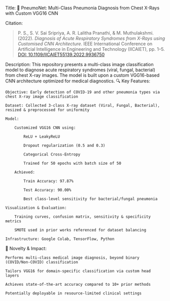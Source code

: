 Title: 🩻 PneumoNet: Multi-Class Pneumonia Diagnosis from Chest X-Rays with Custom VGG16 CNN

Citation:
> P. S., S. V. Sai Sripriya, A. R. Lalitha Pranathi, & M. Muthulakshmi. (2022). *Diagnosis of Acute Respiratory Syndromes from X-Rays using Customised CNN Architecture*. IEEE International Conference on Artificial Intelligence in Engineering and Technology (IICAIET), pp. 1–5. [DOI: 10.1109/IICAIET55139.2022.9936750](https://ieeexplore.ieee.org/document/9936750)

Description:
This repository presents a multi-class image classification model to diagnose acute respiratory syndromes (viral, fungal, bacterial) from chest X-ray images. The model is built upon a custom VGG16-based CNN architecture optimized for medical diagnostics.
🔍 Key Features:

    Objective: Early detection of COVID-19 and other pneumonia types via chest X-ray image classification

    Dataset: Collected 3-class X-ray dataset (Viral, Fungal, Bacterial), resized & preprocessed for uniformity

    Model:

        Customized VGG16 CNN using:

            ReLU + LeakyReLU

            Dropout regularization (0.5 and 0.3)

            Categorical Cross-Entropy

            Trained for 50 epochs with batch size of 50

        Achieved:

            Train Accuracy: 97.87%

            Test Accuracy: 90.00%

            Best class-level sensitivity for bacterial/fungal pneumonia

    Visualization & Evaluation:

        Training curves, confusion matrix, sensitivity & specificity metrics

        SMOTE used in prior works referenced for dataset balancing

    Infrastructure: Google Colab, TensorFlow, Python

🧠 Novelty & Impact:

    Performs multi-class medical image diagnosis, beyond binary (COVID/Non-COVID) classification

    Tailors VGG16 for domain-specific classification via custom head layers

    Achieves state-of-the-art accuracy compared to 10+ prior methods

    Potentially deployable in resource-limited clinical settings
